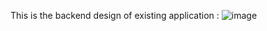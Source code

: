 This is the backend design of existing application : 
![image](https://github.com/user-attachments/assets/5859c4f0-b10a-4fb6-8b43-eefaf004142b)
